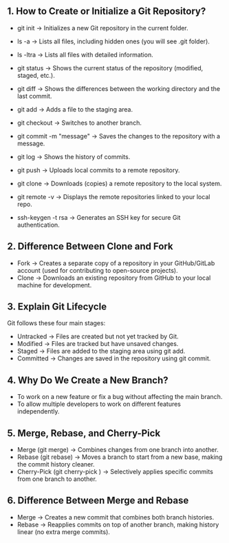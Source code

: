 ## 1. How to Create or Initialize a Git Repository?
- git init → Initializes a new Git repository in the current folder.

- ls -a → Lists all files, including hidden ones (you will see .git folder).

- ls -ltra → Lists all files with detailed information.

- git status → Shows the current status of the repository (modified, staged, etc.).
- git diff → Shows the differences between the working directory and the last commit.

- git add <file> → Adds a file to the staging area.
- git checkout <branch> → Switches to another branch.

- git commit -m "message" → Saves the changes to the repository with a message.

- git log → Shows the history of commits.
- git push → Uploads local commits to a remote repository.
- git clone <repo-url> → Downloads (copies) a remote repository to the local system.
- git remote -v → Displays the remote repositories linked to your local repo.
- ssh-keygen -t rsa → Generates an SSH key for secure Git authentication.

## 2. Difference Between Clone and Fork
- Fork → Creates a separate copy of a repository in your GitHub/GitLab account (used for contributing to open-source projects).
- Clone → Downloads an existing repository from GitHub to your local machine for development.
## 3. Explain Git Lifecycle
Git follows these four main stages:

- Untracked → Files are created but not yet tracked by Git.
- Modified → Files are tracked but have unsaved changes.
- Staged → Files are added to the staging area using git add.
- Committed → Changes are saved in the repository using git commit.
## 4. Why Do We Create a New Branch?
- To work on a new feature or fix a bug without affecting the main branch.
- To allow multiple developers to work on different features independently.
## 5. Merge, Rebase, and Cherry-Pick
- Merge (git merge) → Combines changes from one branch into another.
- Rebase (git rebase) → Moves a branch to start from a new base, making the commit history cleaner.
- Cherry-Pick (git cherry-pick <commit-hash>) → Selectively applies specific commits from one branch to another.
## 6. Difference Between Merge and Rebase
- Merge → Creates a new commit that combines both branch histories.
- Rebase → Reapplies commits on top of another branch, making history linear (no extra merge commits).
